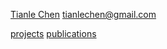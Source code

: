 [Tianle Chen](https://translate.google.com/#auto/en/%E9%99%88%E5%A4%A9%E4%B9%90)
[tianlechen@gmail.com](mailto:tianlechen@gmail.com)

[projects](projects.md)
[publications](publications.md)
